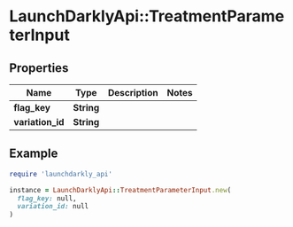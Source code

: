 # LaunchDarklyApi::TreatmentParameterInput

## Properties

| Name | Type | Description | Notes |
| ---- | ---- | ----------- | ----- |
| **flag_key** | **String** |  |  |
| **variation_id** | **String** |  |  |

## Example

```ruby
require 'launchdarkly_api'

instance = LaunchDarklyApi::TreatmentParameterInput.new(
  flag_key: null,
  variation_id: null
)
```

